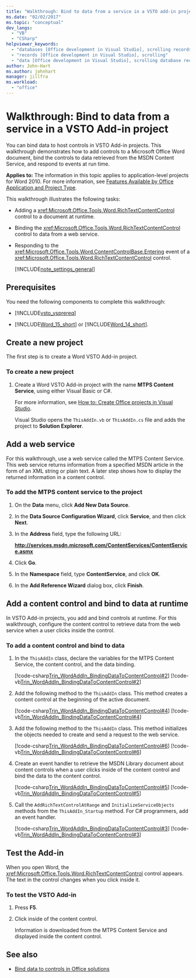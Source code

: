 ```yaml
---
title: "Walkthrough: Bind to data from a service in a VSTO add-in project"
ms.date: "02/02/2017"
ms.topic: "conceptual"
dev_langs:
  - "VB"
  - "CSharp"
helpviewer_keywords:
  - "databases [Office development in Visual Studio], scrolling records"
  - "records [Office development in Visual Studio], scrolling"
  - "data [Office development in Visual Studio], scrolling database records"
author: John-Hart
ms.author: johnhart
manager: jillfra
ms.workload:
  - "office"
---
```

# Walkthrough: Bind to data from a service in a VSTO Add-in project
  You can bind data to host controls in VSTO Add-in projects. This walkthrough demonstrates how to add controls to a Microsoft Office Word document, bind the controls to data retrieved from the MSDN Content Service, and respond to events at run time.

 **Applies to:** The information in this topic applies to application-level projects for Word 2010. For more information, see [Features Available by Office Application and Project Type](../vsto/features-available-by-office-application-and-project-type.md).

 This walkthrough illustrates the following tasks:

- Adding a <xref:Microsoft.Office.Tools.Word.RichTextContentControl> control to a document at runtime.

- Binding the <xref:Microsoft.Office.Tools.Word.RichTextContentControl> control to data from a web service.

- Responding to the <xref:Microsoft.Office.Tools.Word.ContentControlBase.Entering> event of a <xref:Microsoft.Office.Tools.Word.RichTextContentControl> control.

  [!INCLUDE[note_settings_general](../sharepoint/includes/note-settings-general-md.md)]

## Prerequisites
 You need the following components to complete this walkthrough:

-   [!INCLUDE[vsto_vsprereq](../vsto/includes/vsto-vsprereq-md.md)]

-   [!INCLUDE[Word_15_short](../vsto/includes/word-15-short-md.md)] or [!INCLUDE[Word_14_short](../vsto/includes/word-14-short-md.md)].

## Create a new project
 The first step is to create a Word VSTO Add-in project.

### To create a new project

1.  Create a Word VSTO Add-in project with the name **MTPS Content Service**, using either Visual Basic or C#.

     For more information, see [How to: Create Office projects in Visual Studio](../vsto/how-to-create-office-projects-in-visual-studio.md).

     Visual Studio opens the `ThisAddIn.vb` or `ThisAddIn.cs` file and adds the project to **Solution Explorer**.

## Add a web service
 For this walkthrough, use a web service called the MTPS Content Service. This web service returns information from a specified MSDN article in the form of an XML string or plain text. A later step shows how to display the returned information in a content control.

### To add the MTPS content service to the project

1.  On the **Data** menu, click **Add New Data Source**.

2.  In the **Data Source Configuration Wizard**, click **Service**, and then click **Next**.

3.  In the **Address** field, type the following URL:

     **http://services.msdn.microsoft.com/ContentServices/ContentService.asmx**

4.  Click **Go**.

5.  In the **Namespace** field, type **ContentService**, and click **OK**.

6.  In the **Add Reference Wizard** dialog box, click **Finish**.

## Add a content control and bind to data at runtime
 In VSTO Add-in projects, you add and bind controls at runtime. For this walkthrough, configure the content control to retrieve data from the web service when a user clicks inside the control.

### To add a content control and bind to data

1.  In the `ThisAddIn` class, declare the variables for the MTPS Content Service, the content control, and the data binding.

     [!code-csharp[Trin_WordAddIn_BindingDataToContentControl#2](../vsto/codesnippet/CSharp/trin_wordaddin_bindingdatatocontentcontrol/ThisAddIn.cs#2)]
     [!code-vb[Trin_WordAddIn_BindingDataToContentControl#2](../vsto/codesnippet/VisualBasic/trin_wordaddin_bindingdatatocontentcontrol/ThisAddIn.vb#2)]

2.  Add the following method to the `ThisAddIn` class. This method creates a content control at the beginning of the active document.

     [!code-csharp[Trin_WordAddIn_BindingDataToContentControl#4](../vsto/codesnippet/CSharp/trin_wordaddin_bindingdatatocontentcontrol/ThisAddIn.cs#4)]
     [!code-vb[Trin_WordAddIn_BindingDataToContentControl#4](../vsto/codesnippet/VisualBasic/trin_wordaddin_bindingdatatocontentcontrol/ThisAddIn.vb#4)]

3.  Add the following method to the `ThisAddIn` class. This method initializes the objects needed to create and send a request to the web service.

     [!code-csharp[Trin_WordAddIn_BindingDataToContentControl#6](../vsto/codesnippet/CSharp/trin_wordaddin_bindingdatatocontentcontrol/ThisAddIn.cs#6)]
     [!code-vb[Trin_WordAddIn_BindingDataToContentControl#6](../vsto/codesnippet/VisualBasic/trin_wordaddin_bindingdatatocontentcontrol/ThisAddIn.vb#6)]

4.  Create an event handler to retrieve the MSDN Library document about content controls when a user clicks inside of the content control and bind the data to the content control.

     [!code-csharp[Trin_WordAddIn_BindingDataToContentControl#5](../vsto/codesnippet/CSharp/trin_wordaddin_bindingdatatocontentcontrol/ThisAddIn.cs#5)]
     [!code-vb[Trin_WordAddIn_BindingDataToContentControl#5](../vsto/codesnippet/VisualBasic/trin_wordaddin_bindingdatatocontentcontrol/ThisAddIn.vb#5)]

5.  Call the `AddRichTextControlAtRange` and `InitializeServiceObjects` methods from the `ThisAddIn_Startup` method. For C# programmers, add an event handler.

     [!code-csharp[Trin_WordAddIn_BindingDataToContentControl#3](../vsto/codesnippet/CSharp/trin_wordaddin_bindingdatatocontentcontrol/ThisAddIn.cs#3)]
     [!code-vb[Trin_WordAddIn_BindingDataToContentControl#3](../vsto/codesnippet/VisualBasic/trin_wordaddin_bindingdatatocontentcontrol/ThisAddIn.vb#3)]

## Test the Add-in
 When you open Word, the <xref:Microsoft.Office.Tools.Word.RichTextContentControl> control appears. The text in the control changes when you click inside it.

### To test the VSTO Add-in

1.  Press **F5**.

2.  Click inside of the content control.

     Information is downloaded from the MTPS Content Service and displayed inside the content control.

## See also
- [Bind data to controls in Office solutions](../vsto/binding-data-to-controls-in-office-solutions.md)
